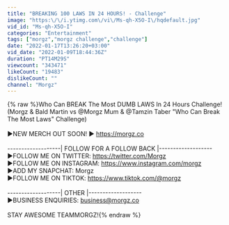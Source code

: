 ```yaml
---
title: "BREAKING 100 LAWS IN 24 HOURS! - Challenge"
image: "https:\/\/i.ytimg.com\/vi\/Ms-qh-X5O-I\/hqdefault.jpg"
vid_id: "Ms-qh-X5O-I"
categories: "Entertainment"
tags: ["morgz","morgz challenge","challenge"]
date: "2022-01-17T13:26:20+03:00"
vid_date: "2022-01-09T18:44:36Z"
duration: "PT14M29S"
viewcount: "343471"
likeCount: "19483"
dislikeCount: ""
channel: "Morgz"
---
```

{% raw %}Who Can BREAK The Most DUMB LAWS In 24 Hours Challenge!  (Morgz &amp; Bald Martin vs @Morgz Mum  &amp; @Tamzin Taber  &quot;Who Can Break The Most Laws&quot; Challenge)<br /><br />►NEW MERCH OUT SOON! ► <a rel="nofollow" target="blank" href="https://morgz.co">https://morgz.co</a><br /><br />-------------------| FOLLOW FOR A FOLLOW BACK |------------------- <br />►FOLLOW ME ON TWITTER: <a rel="nofollow" target="blank" href="https://twitter.com/Morgz">https://twitter.com/Morgz</a><br />►FOLLOW ME ON INSTAGRAM: <a rel="nofollow" target="blank" href="https://www.instagram.com/morgz">https://www.instagram.com/morgz</a><br />►ADD MY SNAPCHAT: Morgz<br />►FOLLOW ME ON TIKTOK: <a rel="nofollow" target="blank" href="https://www.tiktok.com/@morgz">https://www.tiktok.com/@morgz</a><br /><br />-------------------| OTHER |------------------- <br />►BUSINESS ENQUIRIES: business@morgz.co<br /><br />STAY AWESOME TEAMMORGZ!{% endraw %}
